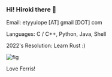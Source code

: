 ### Hi! Hiroki there 👋

<!--
**hiroki-chen/hiroki-chen** is a ✨ _special_ ✨ repository because its `README.md` (this file) appears on your GitHub profile.

Here are some ideas to get you started:

- 🔭 I’m currently working on ...
- 🌱 I’m currently learning ...
- 👯 I’m looking to collaborate on ...
- 🤔 I’m looking for help with ...
- 💬 Ask me about ...
- 📫 How to reach me: ...
- 😄 Pronouns: ...
- ⚡ Fun fact: ...
-->

Email: etyyuiope [AT] gmail [DOT] com

Languages: C / C++, Python, Java, Shell

2022's Resolution: Learn Rust :)

![fig](https://mir-s3-cdn-cf.behance.net/project_modules/disp/fe36cc42774743.57ee5f329fae6.gif)

Love Ferris!

